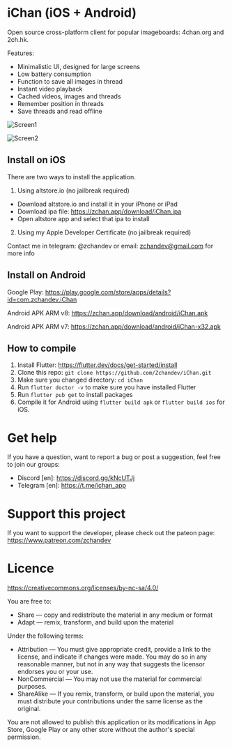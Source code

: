 # iChan (iOS + Android)

Open source cross-platform client for popular imageboards: 4chan.org and 2ch.hk.

Features:

- Minimalistic UI, designed for large screens
- Low battery consumption
- Function to save all images in thread
- Instant video playback
- Cached videos, images and threads
- Remember position in threads
- Save threads and read offline

![Screen1](https://zchan.app/assets/screen4.png)

![Screen2](https://zchan.app/assets/screen5.png)

## Install on iOS

There are two ways to install the application.

1. Using altstore.io (no jailbreak required)

- Download altstore.io and install it in your iPhone or iPad
- Download ipa file: https://zchan.app/download/iChan.ipa
- Open altstore app and select that ipa to install

2. Using my Apple Developer Certificate (no jailbreak required)

Contact me in telegram: @zchandev or email: zchandev@gmail.com for more info

## Install on Android

Google Play:
https://play.google.com/store/apps/details?id=com.zchandev.iChan

Android APK ARM v8:
https://zchan.app/download/android/iChan.apk

Android APK ARM v7:
https://zchan.app/download/android/iChan-x32.apk

## How to compile

1. Install Flutter: https://flutter.dev/docs/get-started/install
2. Clone this repo: `git clone https://github.com/Zchandev/iChan.git`
3. Make sure you changed directory: `cd iChan`
4. Run `flutter doctor -v` to make sure you have installed Flutter
5. Run `flutter pub get` to install packages
6. Compile it for Android using `flutter build apk` or `flutter build ios` for iOS.

# Get help

If you have a question, want to report a bug or post a suggestion, feel free to join our groups:

- Discord [en]: https://discord.gg/kNcUTJj
- Telegram [en]: https://t.me/ichan_app

# Support this project

If you want to support the developer, please check out the pateon page: https://www.patreon.com/zchandev

# Licence

https://creativecommons.org/licenses/by-nc-sa/4.0/

You are free to:

- Share — copy and redistribute the material in any medium or format
- Adapt — remix, transform, and build upon the material

Under the following terms:

- Attribution — You must give appropriate credit, provide a link to the license, and indicate if changes were made. You may do so in any reasonable manner, but not in any way that suggests the licensor endorses you or your use.
- NonCommercial — You may not use the material for commercial purposes.
- ShareAlike — If you remix, transform, or build upon the material, you must distribute your contributions under the same license as the original.

You are not allowed to publish this application or its modifications in App Store, Google Play or any other store without the author's special permission.
